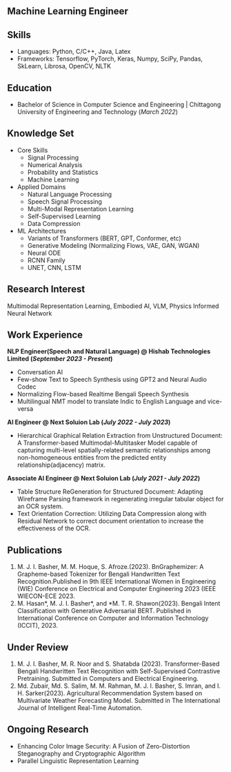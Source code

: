 ## Machine Learning Engineer

## Skills
- Languages: Python, C/C++, Java, Latex
- Frameworks: Tensorflow, PyTorch, Keras, Numpy, SciPy, Pandas, SkLearn, Librosa, OpenCV, NLTK

## Education	        		
- Bachelor of Science in Computer Science and Engineering | Chittagong University of Engineering and Technology (_March 2022_)

## Knowledge Set
- Core Skills
   - Signal Processing
   - Numerical Analysis
   - Probability and Statistics
   - Machine Learning
- Applied Domains
   - Natural Language Processing
   - Speech Signal Processing
   - Multi-Modal Representation Learning
   - Self-Supervised Learning
   - Data Compression
- ML Architectures
   - Variants of Transformers (BERT, GPT, Conformer, etc)
   - Generative Modeling (Normalizing Flows, VAE, GAN, WGAN)
   - Neural ODE
   - RCNN Family
   - UNET, CNN, LSTM

## Research Interest
Multimodal Representation Learning, Embodied AI, VLM, Physics Informed Neural Network

## Work Experience
**NLP Engineer(Speech and Natural Language) @ Hishab Technologies Limited (_September 2023 - Present_)**
- Conversation AI
- Few-show Text to Speech Synthesis using GPT2 and Neural Audio Codec
- Normalizing Flow-based Realtime Bengali Speech Synthesis
- Multilingual NMT model to translate Indic to English Language and vice-versa

**AI Engineer @ Next Soluion Lab (_July 2022 - July 2023_)**
- Hierarchical Graphical Relation Extraction from Unstructured Document: A Transformer-based Multimodal-Multitasker Model capable of capturing multi-level spatially-related semantic relationships among non-homogeneous entities from the predicted entity relationship(adjacency) matrix.

**Associate AI Engineer @ Next Soluion Lab (_July 2021 - July 2022_)**
- Table Structure ReGeneration for Structured Document: Adapting Wireframe Parsing framework in regenerating irregular tabular object for an OCR system.
- Text Orientation Correction: Utilizing Data Compression along with Residual Network to correct document orientation to increase the effectiveness of the OCR.

## Publications
1. M. J. I. Basher, M. M. Hoque, S. Afroze.(2023). BnGraphemizer: A Grapheme-based Tokenizer for Bengali Handwritten Text Recognition.Published in 9th IEEE International Women in Engineering (WIE) Conference on Electrical and Computer Engineering 2023 (IEEE WIECON-ECE 2023.
2.  M. Hasan*, M. J. I. Basher*, and *M. T. R. Shawon(2023). Bengali Intent Classification with Generative Adversarial BERT. Published in International Conference on Computer and Information Technology (ICCIT), 2023.

## Under Review
   
1. M. J. I. Basher, M. R. Noor and S. Shatabda (2023). Transformer-Based Bengali Handwritten Text Recognition with Self-Supervised Contrastive Pretraining. Submitted in Computers and Electrical Engineering.
2. Md. Zubair, Md. S. Salim, M. M. Rahman, M. J. I. Basher, S. Imran, and I. H. Sarker(2023). Agricultural Recommendation System based on Multivariate Weather Forecasting Model. Submitted in The International Journal of Intelligent Real-Time Automation.


## Ongoing Research
- Enhancing Color Image Security: A Fusion of Zero-Distortion Steganography and
Cryptographic Algorithm
- Parallel Linguistic Representation Learning
